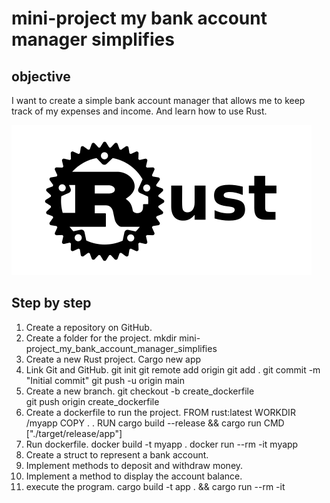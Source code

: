 # mini-project my bank account manager simplifies

## objective
I want to create a simple bank account manager that allows me to keep track of my expenses and income.
And learn how to use Rust.

![Rust](img/Rust.png)

## Step by step
1. Create a repository on GitHub.
2. Create a folder for the project.
   <code-block lang="bash">mkdir mini-project_my_bank_account_manager_simplifies</code-block>
3. Create a new Rust project.
   <code-block lang="bash">Cargo new app</code-block>
4. Link Git and GitHub.
   <code-block lang="bash">git init</code-block>
   <code-block lang="bash">git remote add origin</code-block>
   <code-block lang="bash">git add .</code-block>
   <code-block lang="bash">git commit -m "Initial commit"</code-block>
   <code-block lang="bash">git push -u origin main</code-block>
5. Create a new branch.
   <code-block lang="bash">git checkout -b create_dockerfile</code-block>   
   <code-block lang="bash">git push origin create_dockerfile</code-block>
6. Create a dockerfile to run the project.
   <code-block lang="docker">FROM rust:latest
   WORKDIR /myapp
   COPY . .
   RUN cargo build --release && cargo run
   CMD ["./target/release/app"]</code-block>
7. Run dockerfile.
   <code-block lang="bash">docker build -t myapp .</code-block>
   <code-block lang="bash">docker run --rm -it myapp</code-block>
8. Create a struct to represent a bank account.
9. Implement methods to deposit and withdraw money.
10. Implement a method to display the account balance.
11. execute the program.
    <code-block lang="bash">cargo build -t app . && cargo run --rm -it <app></app></code-block>
    